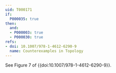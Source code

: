 ```yaml
---
uid: T000171
if:
  P000035: true
then:
  and:
  - P000003: true
  - P000030: true
refs:
- doi: 10.1007/978-1-4612-6290-9
  name: Counterexamples in Topology
---
```


See Figure 7 of {{doi:10.1007/978-1-4612-6290-9}}.
